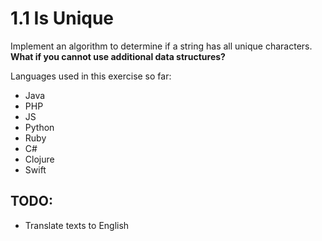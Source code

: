 # 1.1 Is Unique

Implement an algorithm to determine if a string has all unique characters. __**What if you cannot use additional data structures?**__


Languages used in this exercise so far:

- Java
- PHP
- JS
- Python
- Ruby
- C#
- Clojure
- Swift


## TODO:

- Translate texts to English